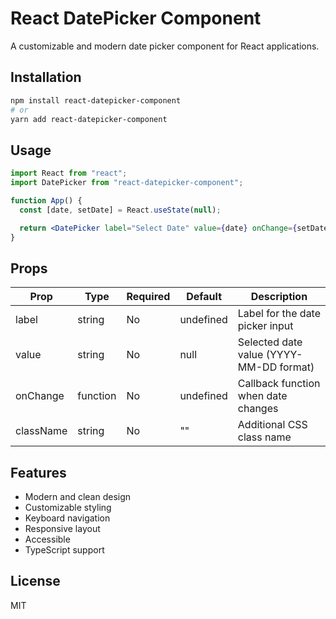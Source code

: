 # React DatePicker Component

A customizable and modern date picker component for React applications.

## Installation

```bash
npm install react-datepicker-component
# or
yarn add react-datepicker-component
```

## Usage

```jsx
import React from "react";
import DatePicker from "react-datepicker-component";

function App() {
  const [date, setDate] = React.useState(null);

  return <DatePicker label="Select Date" value={date} onChange={setDate} />;
}
```

## Props

| Prop      | Type     | Required | Default   | Description                             |
| --------- | -------- | -------- | --------- | --------------------------------------- |
| label     | string   | No       | undefined | Label for the date picker input         |
| value     | string   | No       | null      | Selected date value (YYYY-MM-DD format) |
| onChange  | function | No       | undefined | Callback function when date changes     |
| className | string   | No       | ""        | Additional CSS class name               |

## Features

- Modern and clean design
- Customizable styling
- Keyboard navigation
- Responsive layout
- Accessible
- TypeScript support

## License

MIT
